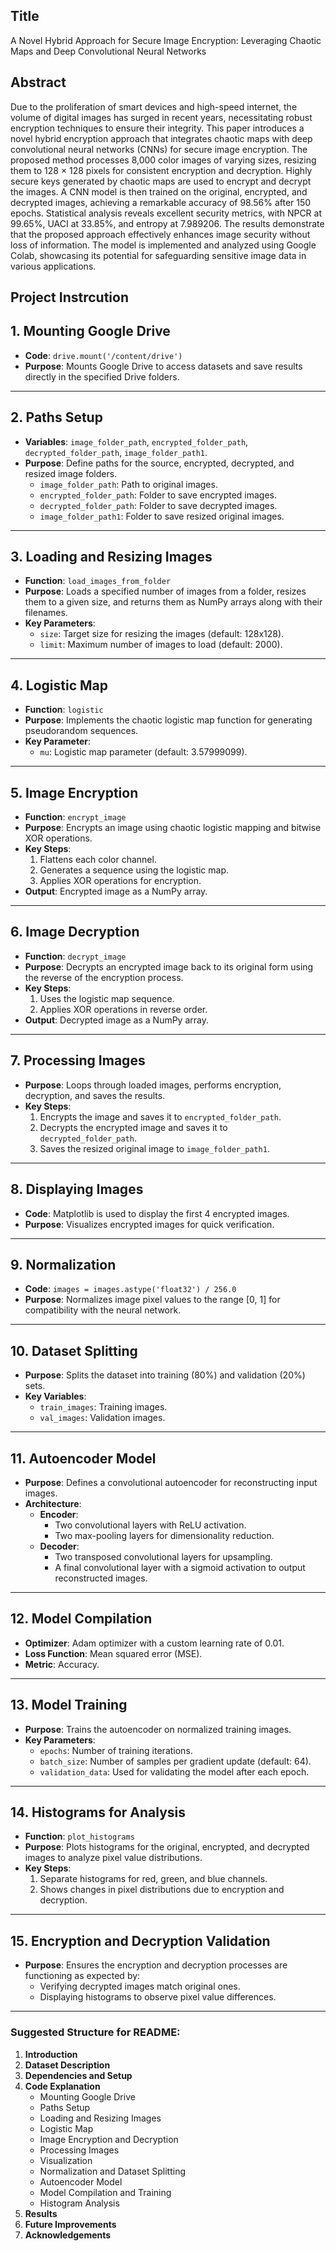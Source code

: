  ## Title 
 A Novel Hybrid Approach for Secure Image Encryption: Leveraging Chaotic Maps and Deep Convolutional Neural Networks

 ## Abstract
 
 Due to the proliferation of smart devices and high-speed internet, the volume of digital images has surged in recent years, necessitating robust encryption techniques to ensure their integrity. This paper introduces a novel hybrid encryption approach that integrates chaotic maps with deep convolutional neural networks (CNNs) for secure image encryption. The proposed method processes 8,000 color images of varying sizes, resizing them to 128 × 128 pixels for consistent  encryption and decryption. Highly secure keys generated by chaotic maps are used to encrypt and decrypt
the images. A CNN model is then trained on the original, encrypted, and decrypted images, achieving a remarkable accuracy of 98.56% after 150 epochs. Statistical analysis reveals excellent security metrics, with NPCR at 99.65%, UACI at 33.85%, and entropy at 7.989206. The results demonstrate that the proposed approach effectively enhances image security without loss of information. The model is implemented and analyzed using Google Colab, showcasing its potential for safeguarding sensitive image data in various applications.

##  Project Instrcution
 

## 1. **Mounting Google Drive**
- **Code**: `drive.mount('/content/drive')`
- **Purpose**: Mounts Google Drive to access datasets and save results directly in the specified Drive folders.

---

## 2. **Paths Setup**
- **Variables**: `image_folder_path`, `encrypted_folder_path`, `decrypted_folder_path`, `image_folder_path1`.
- **Purpose**: Define paths for the source, encrypted, decrypted, and resized image folders.
  - `image_folder_path`: Path to original images.
  - `encrypted_folder_path`: Folder to save encrypted images.
  - `decrypted_folder_path`: Folder to save decrypted images.
  - `image_folder_path1`: Folder to save resized original images.

---

## 3. **Loading and Resizing Images**
- **Function**: `load_images_from_folder`
- **Purpose**: Loads a specified number of images from a folder, resizes them to a given size, and returns them as NumPy arrays along with their filenames.
- **Key Parameters**:
  - `size`: Target size for resizing the images (default: 128x128).
  - `limit`: Maximum number of images to load (default: 2000).

---

## 4. **Logistic Map**
- **Function**: `logistic`
- **Purpose**: Implements the chaotic logistic map function for generating pseudorandom sequences.
- **Key Parameter**:
  - `mu`: Logistic map parameter (default: 3.57999099).

---

## 5. **Image Encryption**
- **Function**: `encrypt_image`
- **Purpose**: Encrypts an image using chaotic logistic mapping and bitwise XOR operations.
- **Key Steps**:
  1. Flattens each color channel.
  2. Generates a sequence using the logistic map.
  3. Applies XOR operations for encryption.
- **Output**: Encrypted image as a NumPy array.

---

## 6. **Image Decryption**
- **Function**: `decrypt_image`
- **Purpose**: Decrypts an encrypted image back to its original form using the reverse of the encryption process.
- **Key Steps**:
  1. Uses the logistic map sequence.
  2. Applies XOR operations in reverse order.
- **Output**: Decrypted image as a NumPy array.

---

## 7. **Processing Images**
- **Purpose**: Loops through loaded images, performs encryption, decryption, and saves the results.
- **Key Steps**:
  1. Encrypts the image and saves it to `encrypted_folder_path`.
  2. Decrypts the encrypted image and saves it to `decrypted_folder_path`.
  3. Saves the resized original image to `image_folder_path1`.

---

## 8. **Displaying Images**
- **Code**: Matplotlib is used to display the first 4 encrypted images.
- **Purpose**: Visualizes encrypted images for quick verification.

---

## 9. **Normalization**
- **Code**: `images = images.astype('float32') / 256.0`
- **Purpose**: Normalizes image pixel values to the range [0, 1] for compatibility with the neural network.

---

## 10. **Dataset Splitting**
- **Purpose**: Splits the dataset into training (80%) and validation (20%) sets.
- **Key Variables**:
  - `train_images`: Training images.
  - `val_images`: Validation images.

---

## 11. **Autoencoder Model**
- **Purpose**: Defines a convolutional autoencoder for reconstructing input images.
- **Architecture**:
  - **Encoder**:
    - Two convolutional layers with ReLU activation.
    - Two max-pooling layers for dimensionality reduction.
  - **Decoder**:
    - Two transposed convolutional layers for upsampling.
    - A final convolutional layer with a sigmoid activation to output reconstructed images.

---

## 12. **Model Compilation**
- **Optimizer**: Adam optimizer with a custom learning rate of 0.01.
- **Loss Function**: Mean squared error (MSE).
- **Metric**: Accuracy.

---

## 13. **Model Training**
- **Purpose**: Trains the autoencoder on normalized training images.
- **Key Parameters**:
  - `epochs`: Number of training iterations.
  - `batch_size`: Number of samples per gradient update (default: 64).
  - `validation_data`: Used for validating the model after each epoch.

---

## 14. **Histograms for Analysis**
- **Function**: `plot_histograms`
- **Purpose**: Plots histograms for the original, encrypted, and decrypted images to analyze pixel value distributions.
- **Key Steps**:
  1. Separate histograms for red, green, and blue channels.
  2. Shows changes in pixel distributions due to encryption and decryption.

---

## 15. **Encryption and Decryption Validation**
- **Purpose**: Ensures the encryption and decryption processes are functioning as expected by:
  - Verifying decrypted images match original ones.
  - Displaying histograms to observe pixel value differences.

---

### Suggested Structure for README:
1. **Introduction**
2. **Dataset Description**
3. **Dependencies and Setup**
4. **Code Explanation**
   - Mounting Google Drive
   - Paths Setup
   - Loading and Resizing Images
   - Logistic Map
   - Image Encryption and Decryption
   - Processing Images
   - Visualization
   - Normalization and Dataset Splitting
   - Autoencoder Model
   - Model Compilation and Training
   - Histogram Analysis
5. **Results**
6. **Future Improvements**
7. **Acknowledgements**

